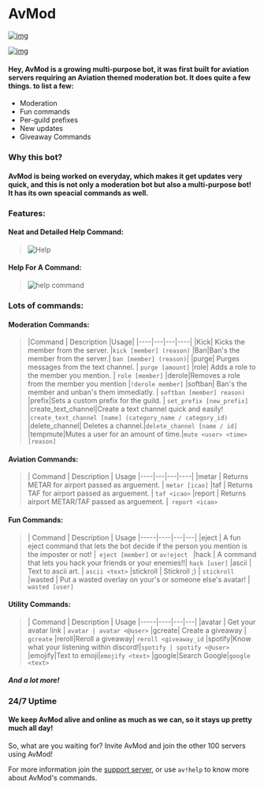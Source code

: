 # **AvMod**

[![img][1]][2]

[1]:  https://botlist.space/bot/761414234767884318/badge?property=tag
[2]:  https://top.gg/bot/761414234767884318

[![img][3]][4]

[3]:  https://botlist.space/bot/761414234767884318/badge?property=support
[4]:  https://discord.gg/eJrTyEX


#### Hey, AvMod is a growing multi-purpose bot, it was first built for aviation servers requiring an Aviation themed moderation bot. It does quite a few things. to list a few:

- Moderation
- Fun commands
- Per-guild prefixes
- New updates
- Giveaway Commands

### **Why this bot?**

#### AvMod is being worked on everyday, which makes it get updates very quick, and this is not only a moderation bot but also a multi-purpose bot! It has its own speacial commands as well.

### Features:

#### Neat and Detailed Help Command:
> ![Help](https://media.discordapp.net/attachments/764862897830363146/797688566594666586/unknown.png) 
#### Help For A Command:
> ![help command](https://media.discordapp.net/attachments/769570575659171871/797688806585270292/unknown.png)

### Lots of commands:

#### Moderation Commands:
> |Command | Description |Usage|
> |----|---|---|----|
> |Kick| Kicks the member from the server. |`kick [member] (reason)`
> |Ban|Ban's the member from the server.| `ban [member] (reason)`| 
> |purge| Purges messages from the text channel. | `purge [amount]`
> |role| Adds a role to the member you mention. | `role [member]`
> |derole|Removes a role from the member you mention |`!derole member]`
> |softban| Ban's the member and unban's them immediatly. | `softban [member] reason)`
> |prefix|Sets a custom prefix for the guild. | `set_prefix [new_prefix]`
> |create_text_channel|Create a text channel quick and easily! |`create_text_channel [name] (category_name / category_id)`
> |delete_channel| Deletes a channel.|`delete_channel [name / id]`
> |tempmute|Mutes a user for an amount of time.|`mute <user> <time> [reason]`

#### Aviation Commands:
> | Command | Description | Usage
> |----|---|---|----|
> |metar | Returns METAR for airport passed as arguement. | `metar [icao]`
> |taf | Returns TAF for airport passed as arguement. | `taf <icao>`
> |report | Returns airport METAR/TAF passed as arguement. |` report <icao>`

#### Fun Commands: 
> | Command | Description | Usage
> |-----|----|---|---|
> |eject | A fun eject command that lets the bot decide if the person you mention is the imposter or not! |` eject [member]` or `av!eject ` 
> |hack | A command that lets you hack your friends or your enemies!!| `hack [user]`
> |ascii | Text to ascii art. | `ascii <text>`
> |stickroll | Stickroll ;) | `stickroll`
> |wasted | Put a wasted overlay on your's or someone else's avatar! | `wasted [user]`


#### Utility Commands: 
> | Command | Description | Usage
> |-----|----|---|---|
> |avatar | Get your avatar link | `avatar | avatar <@user>`
> |gcreate| Create a giveaway | `gcreate`
> |reroll|Reroll a giveaway| `reroll <giveaway_id`
> |spotify|Know what your listening within discord!|`spotify | spotify <@user>`
> |emojify|Text to emoji|`emojify <text>`
> |google|Search Google|`google <text>`

##### And a lot more!

### **24/7 Uptime**

#### We keep AvMod alive and online as much as we can, so it stays up pretty much all day!

So, what are you waiting for? Invite AvMod and join the other 100 servers using AvMod!

For more information join the [support server](https://discord.gg/eJrTyEX), or use `av!help` to know more about AvMod's commands.


